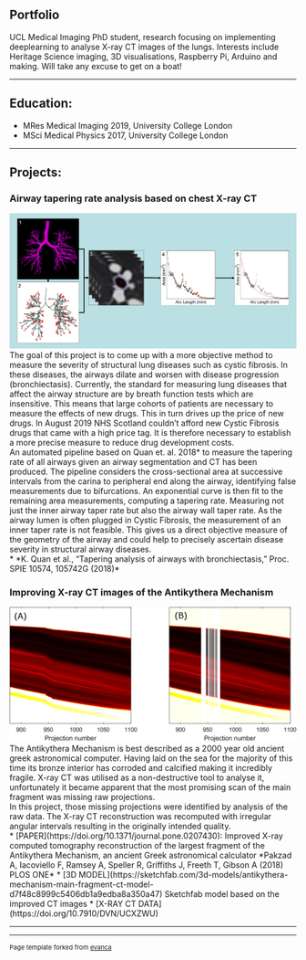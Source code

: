 ## Portfolio
UCL Medical Imaging PhD student, research focusing on implementing deeplearning to analyse X-ray CT images of the lungs.
Interests include Heritage Science imaging, 3D visualisations, Raspberry Pi, Arduino and making.
Will take any excuse to get on a boat!

---

## Education:
* MRes Medical Imaging 2019, University College London
* MSci Medical Physics 2017, University College London

---
## Projects:

### Airway tapering rate analysis based on chest X-ray CT
<img src="images/taper_rate_pipeline.png?raw=true"/>
<br>
The goal of this project is to come up with a more objective method to measure the severity of structural lung diseases such as cystic fibrosis. In these diseases, the airways dilate and worsen with disease progression (bronchiectasis). Currently, the standard for measuring lung diseases that affect the airway structure are by breath function tests which are insensitive. This means that large cohorts of patients are necessary to measure the effects of new drugs. This in turn drives up the price of new drugs. In August 2019 NHS Scotland couldn’t afford new Cystic Fibrosis drugs that came with a high price tag. It is therefore necessary to establish a more precise measure to reduce drug development costs.
<br>
An automated pipeline based on Quan et. al. 2018* to measure the tapering rate of all airways given an airway segmentation and CT has been produced. The pipeline considers the cross-sectional area at successive intervals from the carina to peripheral end along the airway, identifying false measurements due to bifurcations. An exponential curve is then fit to the remaining area measurements, computing a tapering rate. Measuring not just the inner airway taper rate but also the airway wall taper rate. As the airway lumen is often plugged in Cystic Fibrosis, the measurement of an inner taper rate is not feasible. This gives us a direct objective measure of the geometry of the airway and could help to precisely ascertain disease severity in structural airway diseases.
<br>
&ast; *K. Quan et al., “Tapering analysis of airways with bronchiectasis,” Proc. SPIE 10574, 105742G (2018)*


### Improving X-ray CT images of the Antikythera Mechanism
<img src="images/akm_sino.png?raw=true"/>
The Antikythera Mechanism is best described as a 2000 year old ancient greek astronomical computer. Having laid on the sea for the majority of this time its bronze interior has corroded and calcified making it incredibly fragile. X-ray CT was utilised as a non-destructive tool to analyse it, unfortunately it became apparent that the most promising scan of the main fragment was missing raw projections.
<br>
In this project, those missing projections were identified by analysis of the raw data. The X-ray CT reconstruction was recomputed with irregular angular intervals resulting in the originally intended quality.
<br>
* [PAPER](https://doi.org/10.1371/journal.pone.0207430): Improved X-ray computed tomography reconstruction of the largest fragment of the Antikythera Mechanism, an ancient Greek astronomical calculator *Pakzad A, Iacoviello F, Ramsey A, Speller R, Griffiths J, Freeth T, Gibson A (2018) PLOS ONE*
* [3D MODEL](https://sketchfab.com/3d-models/antikythera-mechanism-main-fragment-ct-model-d7f48c8999c5406db1a9edba8a350a47) Sketchfab model based on the improved CT images
* [X-RAY CT DATA](https://doi.org/10.7910/DVN/UCXZWU)


---




---
<p style="font-size:11px">Page template forked from <a href="https://github.com/evanca/quick-portfolio">evanca</a></p>
<!-- Remove above link if you don't want to attibute -->
